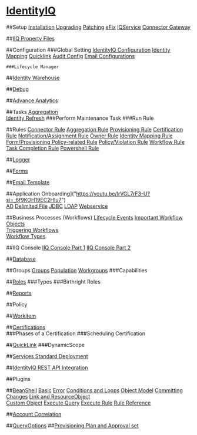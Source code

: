 # [IdentityIQ]("https://youtu.be/5xfPh3xOXhA?si=uUrDglkoR33QWRr9")

##Setup
	[Installation]("https://youtu.be/mYI_Iax_OMY?si=H-rMKK3SfGrepZzf")
	[Upgrading]("https://youtu.be/af62rh4lf-0?si=YNb8q09-GWf8TX79")
	[Patching]("https://youtu.be/7F_IP3P9gag?si=SktTsjK8kLdGmHsR")
	[eFix]("https://youtu.be/ngC1d81hFD4?si=XnfIlSEqwbVfN95p")
	[IQService]("https://youtu.be/UPmkNqsZdow?si=2eCaM4NpJwTqC1bh")
	[Connector Gateway]("https://youtu.be/9EJ3nXq3Jpw?si=bhh7USZeuv8ow-3K")

##[IIQ Property Files]("https://youtu.be/zngeUNU9ekI?si=Hc6ljlH1JSfKJafB")

##Configuration
	###Global Setting
		[IdentityIQ Configuration]("https://youtu.be/Fft0kpBMKB0?si=hARzqojDfSXLvldE")
		[Identity Mapping]("https://youtu.be/V8U3SL72mLo?si=YwQUqWRj9jt-b4jH")
		[Quicklink]("https://youtu.be/98jTMXuHlu0?si=mufI3zmCauRq1e3U")
		[Audit Config]("https://youtu.be/_mkfWyRUbKI?si=l9xaKfDkqZThKkfo")
		[Email Configurations]("https://youtu.be/R-YRVRnDgSs?si=wAjrIGUXCCPAQQdq")
		
	###Lifecycle Manager

##[Identity Warehouse]("https://youtu.be/UrYCIxFCYX8?si=kgWSjaYCOrV4-vB6")	

##[Debug]("https://youtu.be/d5_akkssuwk?si=Pky0IEVrYGIh18K-")

##[Advance Analytics]("https://youtu.be/2NIYeHjDKLM?si=1otOoMrvuA2Iwxgm")

##Tasks	
	[Aggregation]("https://youtu.be/2_gFCbf-fQ0?si=3LJiWLrFIlfnmIQE")	
	[Identity Refresh]("https://youtu.be/xXUZOdUuimM?si=YoCWGr9y5ziqN43g")
	###Perform Maintenance Task
	###Run Rule
	
##Rules
	[Connector Rule]("https://youtu.be/AVkg97S_d0k?si=KKMfuL_0ylFP3drU")
	[Aggregation Rule]("https://youtu.be/lxG07EQ7ThQ?si=nYfqj-MgRNjCmvC7")
	[Provisioning Rule]("https://youtu.be/BUb-QHrmk8E?si=hqDRoqm0OY6k4xJB")
	[Certification Rule]("https://youtu.be/BUb-QHrmk8E?si=ncsaYo3ZxQgytcYX")
	[Notification/Assignment Rule]("https://youtu.be/jcIk4l7Tq0Y?si=5UqIhECwiafbv_5p")
	[Owner Rule]("https://youtu.be/XSr0J0ngUzU?si=i945I6manrFSeeU5")
	[Identity Mapping Rule]("https://youtu.be/Bmi39GXYYZw?si=IgqkU-AXz2KG8Wob")
	[Form/Provisioning Policy-related Rule]("https://youtu.be/y9XPKoYP-jk?si=jcUJ1KYTwQxMDWr7")
	[Policy/Violation Rule]("https://youtu.be/y9XPKoYP-jk?si=ecCUU03Dmxg7Vvm7")
	[Workflow Rule]("https://youtu.be/gH3T9LYNGW4?si=L1VZsYWAhOXtCJVT")
	[Task Completion Rule]("https://youtu.be/bTOgrC0KcXk?si=FVO1RMEyZcnNNU0J")
	[Powershell Rule]("https://youtu.be/Pi-nsMQsUmE?si=-pegj0xCWtAcIWhf")

##[Logger]("https://youtu.be/mCAYomTBUp8?si=dScQAFLUDHtZKc52")

##[Forms]("https://youtu.be/_iK5UJGm9W8?si=21ae6CZJOXNhUKDF")

##[Email Template]("https://youtu.be/98jTMXuHlu0?si=mufI3zmCauRq1e3U")

##Application Onboarding]("https://youtu.be/IrVGL7rF3-U?si=_6f9KOH19EC2HIu7")	
	[AD]("https://youtu.be/dEGRE8ODaCE?si=LaLbwkbz8AmqzSuf")
	[Delimited File]("https://youtu.be/yizsQLpSkUo?si=GFpqab-cOOc0nhQb")
	[JDBC]("https://youtu.be/HJtbTZnuTIY?si=wtPRUXca3969JKps")
	[LDAP]("https://youtu.be/3f0KRO7WRhw?si=0ZWutEIEHKUgQRc2")
	[Webservice]("https://youtu.be/BItZdVNrXX0?si=REVBPjiLHHUbWy_9")
		
##Business Processes (Workflows)
	[Lifecycle Events]("https://youtu.be/qdMKo_We4Oc?si=01LdPxyioGTQTJFE")
	[Important Workflow Objects]("https://youtu.be/kIzzBAa0GEs?si=Jlc_u5qieumpxT7e")	
	[Triggering Workflows]("https://youtu.be/8IHRflQmmCU?si=WgMu1lbrvgJa564X")	
	[Workflow Types]("https://youtu.be/4dmzpjmC8YI?si=deEcb2fvQV30VX4L")
	
##IIQ Console
	[IIQ Console Part 1]("https://youtu.be/KDMxPXuIOWA?si=Wo2eFgR2B6RN5O4T")
	[IIQ Console Part 2]("https://youtu.be/KDMxPXuIOWA?si=Wo2eFgR2B6RN5O4T")

##[Database]("https://youtu.be/d1eFt-hHU3o?si=tzuUDJfM7Q6MOv_K")	
	
##Groups
	[Groups]("https://youtu.be/Z7NyGU7Livs?si=94avaCAKTaID7zn2")
	[Population]("https://youtu.be/rP8B43puovA?si=t8hXV4r8cSW7by2v")
	[Workgroups]("https://youtu.be/WhJalSOZ-88?si=_wP3T5_1z9J1CGPg")
	###Capabilities

##[Roles]("https://youtu.be/bRm_9LCV8hg?si=CwR-EDUh_JSVYF0X")
	###Types
	###Birthright Roles
	
##[Reports]("https://youtu.be/CJQJPFwoRHU?si=MsCXfO_eqbeF9RFi")
	
##Policy

##[Workitem]("https://youtu.be/q2U2b0o0b1E?si=NPX91elAzhBjJlWA")

##[Certifications]("https://youtu.be/WUZTVFwDA_k?si=I_2T9Oi2Xfqk5Uk2")	
	###Phases of a Certification
	###Scheduling Certification

##[QuickLink]("https://youtu.be/98jTMXuHlu0?si=mufI3zmCauRq1e3U")
	###DynamicScope
	
##[Services Standard Deployment]("https://youtu.be/0FyOApSSbZM?si=SrhctJs1HT6MVcyk")

##[IdentityIQ REST API Integration]("https://youtu.be/aJwBlzkN-Sw?si=7Cg4XAQyhyMTtW5f")

##Plugins
	
	
	
##[BeanShell]("https://youtu.be/NPkyzAqL9bU?si=7O6AJeje7ZBRaylu")
	[Basic]("https://youtu.be/H78Le3CEpxs?si=gvswYcJAyeKJR1rL")	
	[Error]("https://youtu.be/PbfRPmxJAa8?si=662EIigO05-K2Fk4")	
	[Conditions and Loops]("https://youtu.be/zU2_lO1KA94?si=8UEx7A_nnsp2ZMpj")
	[Object Model]("https://youtu.be/GLD5BvMhML0?si=eH_CdPXpo4wkx_no")
	[Committing Changes]("https://youtu.be/d9cpBgZGFcg?si=8Pj9jWi2wp2bWKxH")
	[Link and ResourceObject]("https://youtu.be/WOT-Ga-sCd4?si=zkiTczlW4FHfZsLR")	
	[Custom Object]("https://youtu.be/6Ebcz4-s95g?si=tQcWCj0YcxRryvtc")
	[Execute Query]("https://youtu.be/zgabzChe2IQ?si=KosFn45DgDv3USHP")
	[Execute Rule]("https://youtu.be/cKYQYPwmwgQ?si=-Ix7xg9O2FlIhYmK")
	[Rule Reference]("https://youtu.be/Pqfb0vyEXRI?si=133jgNse80cYd1g2")


##[Account Correlation]("https://youtu.be/p4HzMUgPRcs?si=aIC-ax9q2XNRGZQk")	

##[QueryOptions]("https://youtu.be/3GMHrQIdbjs?si=yTLb6ttVKVR3bwlc")
##[Provisioning Plan and Approval set]("https://youtu.be/PmeJZkCPjFs?si=lDTqnaPDQPePZwJU")
